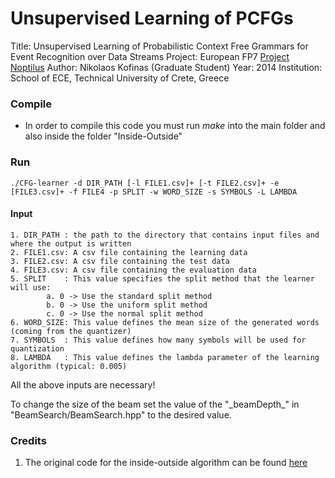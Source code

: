 # Unsupervised Learning of PCFGs

Title: Unsupervised Learning of Probabilistic Context Free Grammars for Event Recognition over Data Streams
Project: European FP7 [Project Noptilus](http://www.noptilus-fp7.eu)
Author: Nikolaos Kofinas (Graduate Student)
Year: 2014
Institution: School of ECE, Technical University of Crete, Greece

### Compile

* In order to compile this code you must run *make* into the main folder and also inside the folder "Inside-Outside"

### Run

    ./CFG-learner -d DIR_PATH [-l FILE1.csv]+ [-t FILE2.csv]+ -e [FILE3.csv]+ -f FILE4 -p SPLIT -w WORD_SIZE -s SYMBOLS -L LAMBDA

#### Input

```
1. DIR_PATH : the path to the directory that contains input files and where the output is written
2. FILE1.csv: A csv file containing the learning data
3. FILE2.csv: A csv file containing the test data
4. FILE3.csv: A csv file containing the evaluation data
5. SPLIT    : This value specifies the split method that the learner will use:
		a. 0 -> Use the standard split method
		b. 0 -> Use the uniform split method
		c. 0 -> Use the normal split method 
6. WORD_SIZE: This value defines the mean size of the generated words (coming from the quantizer)
7. SYMBOLS  : This value defines how many symbols will be used for quantization
8. LAMBDA   : This value defines the lambda parameter of the learning algorithm (typical: 0.005)
```

All the above inputs are necessary!

To change the size of the beam set the value of the "\_beamDepth_" in "BeamSearch/BeamSearch.hpp" to the desired value.

### Credits
1. The original code for the inside-outside algorithm can be found [here](http://web.mit.edu/course/6/6.863/python/nltk_contrib_backup/mit/six863/rr4/inside-outside/)
